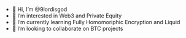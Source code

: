 - 👋 Hi, I’m @9lordisgod
- 👀 I’m interested in Web3 and Private Equity
- 🌱 I’m currently learning Fully Homomoriphic Encryption and Liquid
- 💞️ I’m looking to collaborate on BTC projects
<!---
9lordisgod/9lordisgod is a ✨ special ✨ repository because its `README.md` (this file) appears on your GitHub profile.
You can click the Preview link to take a look at your changes.
--->
